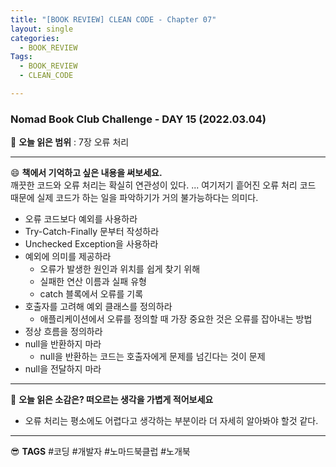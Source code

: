 ```yaml
---
title: "[BOOK REVIEW] CLEAN CODE - Chapter 07"
layout: single
categories:
  - BOOK_REVIEW
Tags:
  - BOOK_REVIEW
  - CLEAN_CODE

---
```

### Nomad Book Club Challenge - DAY 15 (2022.03.04)


:book: **오늘 읽은 범위** : 7장 오류 처리  

---

 :smile: **책에서 기억하고 싶은 내용을 써보세요.**  
깨끗한 코드와 오류 처리는 확실히 연관성이 있다. ... 여기저기 흩어진 오류 처리 코드 때문에
실제 코드가 하는 일을 파악하기가 거의 불가능하다는 의미다.

- 오류 코드보다 예외를 사용하라
- Try-Catch-Finally 문부터 작성하라 
- Unchecked Exception을 사용하라 
- 예외에 의미를 제공하라
  - 오류가 발생한 원인과 위치를 쉽게 찾기 위해
  - 실패한 연산 이름과 실패 유형
  - catch 블록에서 오류를 기록
- 호출자를 고려해 예외 클래스를 정의하라
  - 애플리케이션에서 오류를 정의할 때 가장 중요한 것은 오류를 잡아내는 방법
- 정상 흐름을 정의하라 
- null을 반환하지 마라 
  - null을 반환하는 코드는 호출자에게 문제를 넘긴다는 것이 문제
- null을 전달하지 마라 

  
---

 :thinking: **오늘 읽은 소감은? 떠오르는 생각을 가볍게 적어보세요**
- 오류 처리는 평소에도 어렵다고 생각하는 부분이라 더 자세히 알아봐야 할것 같다.


---

 :sunglasses: **TAGS** #코딩 #개발자 #노마드북클럽 #노개북